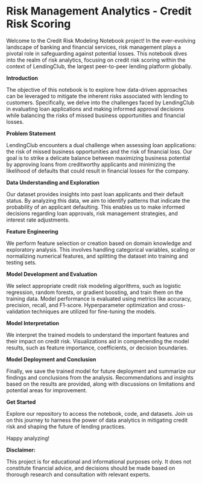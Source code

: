 # Risk Management Analytics - Credit Risk Scoring

Welcome to the Credit Risk Modeling Notebook project! In the ever-evolving landscape of banking and financial services, risk management plays a pivotal role in safeguarding against potential losses. This notebook dives into the realm of risk analytics, focusing on credit risk scoring within the context of LendingClub, the largest peer-to-peer lending platform globally.

**Introduction**

The objective of this notebook is to explore how data-driven approaches can be leveraged to mitigate the inherent risks associated with lending to customers. Specifically, we delve into the challenges faced by LendingClub in evaluating loan applications and making informed approval decisions while balancing the risks of missed business opportunities and financial losses.

**Problem Statement**

LendingClub encounters a dual challenge when assessing loan applications: the risk of missed business opportunities and the risk of financial loss. Our goal is to strike a delicate balance between maximizing business potential by approving loans from creditworthy applicants and minimizing the likelihood of defaults that could result in financial losses for the company.

**Data Understanding and Exploration**

Our dataset provides insights into past loan applicants and their default status. By analyzing this data, we aim to identify patterns that indicate the probability of an applicant defaulting. This enables us to make informed decisions regarding loan approvals, risk management strategies, and interest rate adjustments.

**Feature Engineering**

We perform feature selection or creation based on domain knowledge and exploratory analysis. This involves handling categorical variables, scaling or normalizing numerical features, and splitting the dataset into training and testing sets.

**Model Development and Evaluation**

We select appropriate credit risk modeling algorithms, such as logistic regression, random forests, or gradient boosting, and train them on the training data. Model performance is evaluated using metrics like accuracy, precision, recall, and F1-score. Hyperparameter optimization and cross-validation techniques are utilized for fine-tuning the models.

**Model Interpretation**

We interpret the trained models to understand the important features and their impact on credit risk. Visualizations aid in comprehending the model results, such as feature importance, coefficients, or decision boundaries.

**Model Deployment and Conclusion**

Finally, we save the trained model for future deployment and summarize our findings and conclusions from the analysis. Recommendations and insights based on the results are provided, along with discussions on limitations and potential areas for improvement.

**Get Started**

Explore our repository to access the notebook, code, and datasets. Join us on this journey to harness the power of data analytics in mitigating credit risk and shaping the future of lending practices.

Happy analyzing!

**Disclaimer:**

This project is for educational and informational purposes only. It does not constitute financial advice, and decisions should be made based on thorough research and consultation with relevant experts.
